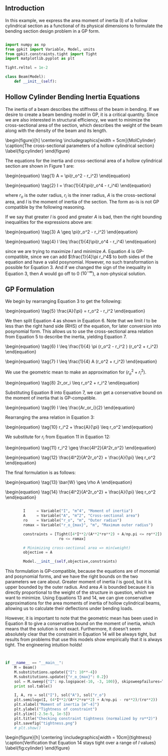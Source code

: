Introduction
-------------------------

In this example, we express the area moment of inertia (I) of a hollow cylindrical section as a functional of its physical dimensions to formulate the bending section design problem in a GP form.

```python

import numpy as np
from gpkit import Variable, Model, units
from gpkit.constraints.tight import Tight
import matplotlib.pyplot as plt

Tight.reltol = 1e-2

class Beam(Model):
    def __init__(self):

```


Hollow Cylinder Bending Inertia Equations
--------------------------

The inertia of a beam describes the stiffness of the beam in bending. If we desire to create a beam bending model in GP, it is a critical quantity. Since we are also interested in structural efficiency, we want to minimize the cross-sectional area of the section, which describes the weight of the beam along with the density of the beam and its length.



\begin{figure}[h]
    \centering
    \includegraphics[width = 5cm]{MoICylinder}
    \caption{The cross-sectional parameters of a hollow cylindrical section}
    \label{fig:cylinder}
\end{figure}


<!-- ![The cross-sectional parameters of a hollow cylindrical section]( = 120x120) -->

The equations for the inertia and cross-sectional area of a hollow cylindrical section are shown in Figure 1 are:

\begin{equation}
\tag{1}
A = \pi(r_o^2 - r_i^2)
\end{equation}

\begin{equation}
\tag{2}
I = \frac{1}{4}\pi(r_o^4 - r_i^4)
\end{equation}

where $r_o$ is the outer radius, $r_i$ is the inner radius, $A$ is the cross-sectional area, and $I$ is the moment of inertia of the section. The form as-is is not GP compatible by the following reasoning.

If we say that greater $I$ is good and greater $A$ is bad, then the right bounding inequalities for the expressions above are:

\begin{equation}
\tag{3}
A \geq \pi(r_o^2 - r_i^2)
\end{equation}

\begin{equation}
\tag{4}
I \leq \frac{1}{4}\pi(r_o^4 - r_i^4)
\end{equation}

since we are trying to maximize $I$ and minimize $A$. Equation 4 is GP-compatible, since we can add $\frac{1}{4}\pi r_i^4$ to both sides of the equation and have a valid posynomial. However, no such transformation is possible for Equation 3. And if we changed the sign of the inequality in Equation 3, then $A$ would go off to 0 ($10^{-\infty}$), a non-physical solution.

GP Formulation
-------------------

We begin by rearranging Equation 3 to get the following:

\begin{equation}
\tag{5}
    \frac{A}{\pi} = r_o^2 - r_i^2
\end{equation}

We then split Equation 4 as shown in Equation 6. Note that we limit $I$ to be less than the right hand side (RHS) of the equation, for later conversion into posynomial form. This allows us to use the cross-sectional area relation from Equation 5 to describe the inertia, yielding Equation 7.

\begin{equation}
\tag{6}
    I \leq \frac{1}{4} \pi (r_o^2 - r_i^2 ) (r_o^2 + r_i^2)
\end{equation}

\begin{equation}
\tag{7}
    I \leq \frac{1}{4} A (r_o^2 + r_i^2)
\end{equation}

We use the geometric mean to make an approximation for $(r_o^2 + r_i^2)$.

\begin{equation}
\tag{8}
    2r_or_i \leq  r_o^2 + r_i^2
\end{equation}

Substituting Equation 8 into Equation 7, we can get a conservative bound on the moment of inertia that is GP-compatible.

\begin{equation}
\tag{9}
    I \leq \frac{Ar_or_i}{2}
\end{equation}

Rearranging the area relation in Equation 3:

\begin{equation}
\tag{10}
    r_i^2 + \frac{A}{\pi} \leq r_o^2
\end{equation}

We substitute for $r_i$ from Equation 11 in Equation 12:

\begin{equation}
\tag{11}
   r_i^2 \geq \frac{4I^2}{A^2r_o^2}
\end{equation}

\begin{equation}
\tag{12}
    \frac{4I^2}{A^2r_o^2} + \frac{A}{\pi} \leq r_o^2
\end{equation}

The final formulation is as follows:

\begin{equation}
\tag{13}
   \bar{W} \geq \rho A
\end{equation}

\begin{equation}
\tag{14}
    \frac{4I^2}{A^2r_o^2} + \frac{A}{\pi} \leq r_o^2
\end{equation}

```python

        I     = Variable("I", "m^4", "Moment of inertia")
        A     = Variable("A", "m^2", "Cross-sectional area")
        ro    = Variable("r_o", "m", "Outer radius")
        romax = Variable("r_o_{max}", "m", "Maximum outer radius")

        constraints = [Tight([4*I**2/(A**2*ro**2) + A/np.pi <= ro**2]),
                        ro <= romax]

        # Minimizing cross-sectional area => min(weight)
        objective = A

        Model.__init__(self,objective,constraints)
```


This formulation is GP-compatible, because the equations are of monomial and posynomial forms, and we have the right bounds on the two parameters we care about. Greater moment of inertia $I$ is good, but it is upper bounded by the outer radius. And area $A$ is bounded because it is directly proportional to the weight of the structure in question, which we want to minimize. Using Equations 13 and 14, we can give conservative approximations for the area moments of inertia of hollow cylindrical beams, allowing us to calculate their deflections under bending loads.

However, it is important to note that the geometric mean has been used in Equation 8 to give a conservative bound on the moment of inertia, which means that the solution is not exact. Furthermore, it doesn't seem absolutely clear that the constraint in Equation 14 will be always tight, but results from problems that use this models show empirically that it is always tight. The engineering intuition holds!

```python


if __name__ == "__main__":
    M = Beam()
    M.substitutions.update({"I": 10**-4})
    M.substitutions.update({"r_o_{max}": 0.2})
    sol = M.sweep({"I": np.logspace(-10, -3, 100)}, skipsweepfailures=True)
    print sol.table()

    I, A, ro = sol("I"), sol("A"), sol("r_o")
    plt.semilogx(I, (4*I**2/(A**2*ro**2) + A/np.pi - ro**2)/(ro**2))
    plt.xlabel("Moment of inertia [m^-4]")
    plt.ylabel("Tightness of constraint")
    plt.ylim([-2.5e-5, 1e-5])
    plt.title("Checking constraint tightness (normalized by ro**2)")
    plt.savefig("tightness.png")
    # plt.show()

```

\begin{figure}[h]
    \centering
    \includegraphics[width = 10cm]{tightness}
    \caption{Verification that Equation 14 stays tight over a range of $I$ values}
    \label{fig:cylinder}
\end{figure}
